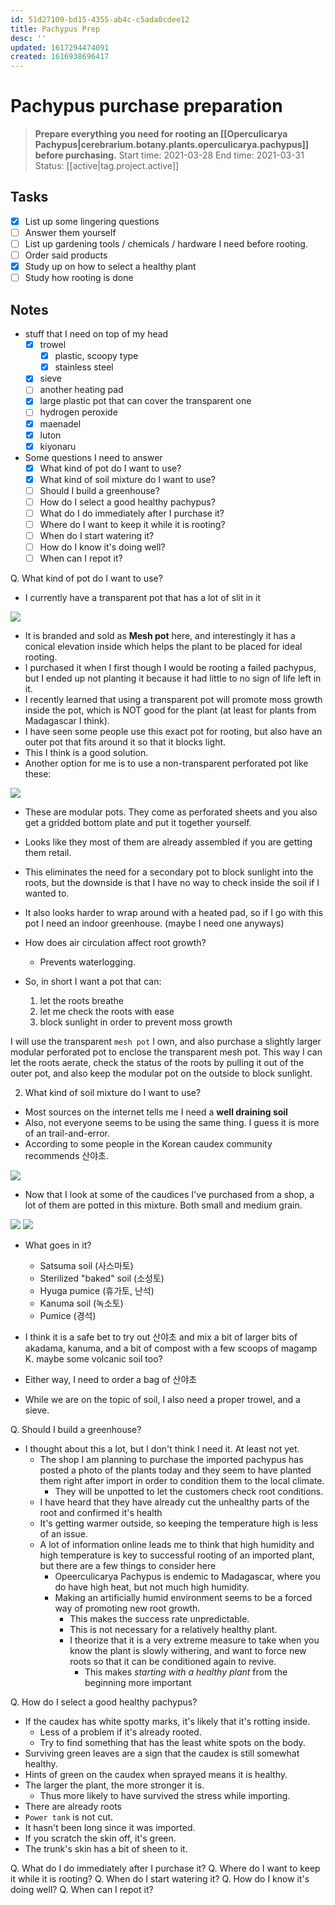 ```yaml
---
id: 51d27109-bd15-4355-ab4c-c5ada0cdee12
title: Pachypus Prep
desc: ''
updated: 1617294474091
created: 1616938696417
---
```


# Pachypus purchase preparation

> **Prepare everything you need for rooting an [[Operculicarya Pachypus|cerebrarium.botany.plants.operculicarya.pachypus]] before purchasing.**
> Start time: 2021-03-28
> End time: 2021-03-31
> Status: [[active|tag.project.active]]

## Tasks
- [x] List up some lingering questions
- [ ] Answer them yourself
- [ ] List up gardening tools / chemicals / hardware I need before rooting.
- [ ] Order said products
- [x] Study up on how to select a healthy plant
- [ ] Study how rooting is done

## Notes

- stuff that I need on top of my head
    - [x] trowel
        - [x] plastic, scoopy type
        - [x] stainless steel
    - [x] sieve
    - [ ] another heating pad
    - [x] large plastic pot that can cover the transparent one
    - [ ] hydrogen peroxide
    - [x] maenadel
    - [x] luton
    - [x] kiyonaru

- Some questions I need to answer
    - [x] What kind of pot do I want to use?
    - [x] What kind of soil mixture do I want to use?
    - [ ] Should I build a greenhouse?
    - [ ] How do I select a good healthy pachypus?
    - [ ] What do I do immediately after I purchase it?
    - [ ] Where do I want to keep it while it is rooting?
    - [ ] When do I start watering it?
    - [ ] How do I know it's doing well?
    - [ ] When can I repot it?

Q. What kind of pot do I want to use?

- I currently have a transparent pot that has a lot of slit in it

![](/assets/images/2021-03-29-23-35-19.png)

- It is branded and sold as **Mesh pot** here, and interestingly it has a conical elevation inside which helps the plant to be placed for ideal rooting.
- I purchased it when I first though I would be rooting a failed pachypus, but I ended up not planting it because it had little to no sign of life left in it.
- I recently learned that using a transparent pot will promote moss growth inside the pot, which is NOT good for the plant (at least for plants from Madagascar I think).
- I have seen some people use this exact pot for rooting, but also have an outer pot that fits around it so that it blocks light.
- This I think is a good solution.
- Another option for me is to use a non-transparent perforated pot like these:

![](/assets/images/2021-03-29-23-42-18.png)
- These are modular pots. They come as perforated sheets and you also get a gridded bottom plate and put it together yourself.
- Looks like they most of them are already assembled if you are getting them retail.
- This eliminates the need for a secondary pot to block sunlight into the roots, but the downside is that I have no way to check inside the soil if I wanted to.
- It also looks harder to wrap around with a heated pad, so if I go with this pot I need an indoor greenhouse. (maybe I need one anyways)

- How does air circulation affect root growth?
    - Prevents waterlogging.

- So, in short I want a pot that can:
    1. let the roots breathe
    2. let me check the roots with ease
    3. block sunlight in order to prevent moss growth

I will use the transparent `mesh pot` I own, and also purchase a slightly larger modular perforated pot to enclose the transparent mesh pot. This way I can let the roots aerate, check the status of the roots by pulling it out of the outer pot, and also keep the modular pot on the outside to block sunlight.

2. What kind of soil mixture do I want to use?

- Most sources on the internet tells me I need a **well draining soil**
- Also, not everyone seems to be using the same thing. I guess it is more of an trail-and-error.
- According to some people in the Korean caudex community recommends 산야초.

![](/assets/images/2021-03-30-00-01-43.png)


- Now that I look at some of the caudices I've purchased from a shop, a lot of them are potted in this mixture. Both small and medium grain.

![](/assets/images/2021-03-30-00-02-15.png)
![](/assets/images/2021-03-30-00-02-35.png)

- What goes in it?
    - Satsuma soil (사스마토)
    - Sterilized "baked" soil (소성토)
    - Hyuga pumice (휴가토, 난석)
    - Kanuma soil (녹소토)
    - Pumice (경석)

- I think it is a safe bet to try out 산야초 and mix a bit of larger bits of akadama, kanuma, and a bit of compost with a few scoops of magamp K. maybe some volcanic soil too?
- Either way, I need to order a bag of 산야초
- While we are on the topic of soil, I also need a proper trowel, and a sieve.

Q. Should I build a greenhouse?
- I thought about this a lot, but I don't think I need it. At least not yet.
    - The shop I am planning to purchase the imported pachypus has posted a photo of the plants today and they seem to have planted them right after import in order to condition them to the local climate.
        - They will be unpotted to let the customers check root conditions.
    - I have heard that they have already cut the unhealthy parts of the root and confirmed it's health
    - It's getting warmer outside, so keeping the temperature high is less of an issue.
    - A lot of information online leads me to think that high humidity and high temperature is key to successful rooting of an imported plant, but there are a few things to consider here
        - Opeerculicarya Pachypus is endemic to Madagascar, where you do have high heat, but not much high humidity.
        - Making an artificially humid environment seems to be a forced way of promoting new root growth.
            - This makes the success rate unpredictable.
            - This is not necessary for a relatively healthy plant.
            - I theorize that it is a very extreme measure to take when you know the plant is slowly withering, and want to force new roots so that it can be conditioned again to revive.
                - This makes _starting with a healthy plant_ from the beginning more important
                

Q. How do I select a good healthy pachypus?

- If the caudex has white spotty marks, it's likely that it's rotting inside.
    - Less of a problem if it's already rooted.
    - Try to find something that has the least white spots on the body.
- Surviving green leaves are a sign that the caudex is still somewhat healthy.
- Hints of green on the caudex when sprayed means it is healthy.
- The larger the plant, the more stronger it is.
    - Thus more likely to have survived the stress while importing.
- There are already roots
- `Power tank` is not cut.
- It hasn't been long since it was imported.
- If you scratch the skin off, it's green.
- The trunk's skin has a bit of sheen to it.



Q. What do I do immediately after I purchase it?
Q. Where do I want to keep it while it is rooting?
Q. When do I start watering it?
Q. How do I know it's doing well?
Q. When can I repot it?

